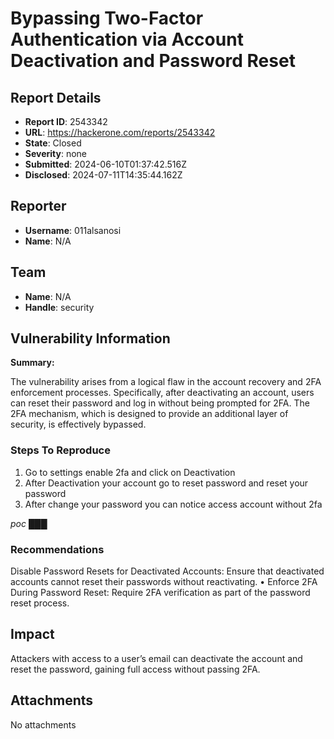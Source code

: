 # Bypassing Two-Factor Authentication via Account Deactivation and Password Reset

## Report Details
- **Report ID**: 2543342
- **URL**: https://hackerone.com/reports/2543342
- **State**: Closed
- **Severity**: none
- **Submitted**: 2024-06-10T01:37:42.516Z
- **Disclosed**: 2024-07-11T14:35:44.162Z

## Reporter
- **Username**: 011alsanosi
- **Name**: N/A

## Team
- **Name**: N/A
- **Handle**: security

## Vulnerability Information
**Summary:**

The vulnerability arises from a logical flaw in the account recovery and 2FA enforcement processes. Specifically, after deactivating an account, users can reset their password and log in without being prompted for 2FA. The 2FA mechanism, which is designed to provide an additional layer of security, is effectively bypassed.

### Steps To Reproduce

1. Go to settings enable 2fa and click on Deactivation
2. After Deactivation your account go to reset password and reset your password 
3. After change your password you can notice access account without 2fa

*poc*
███
### Recommendations

Disable Password Resets for Deactivated Accounts: Ensure that deactivated accounts cannot reset their passwords without reactivating.
	•	Enforce 2FA During Password Reset: Require 2FA verification as part of the password reset process.

## Impact

Attackers with access to a user’s email can deactivate the account and reset the password, gaining full access without passing 2FA.

## Attachments
No attachments
